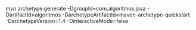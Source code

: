 mvn archetype:generate -DgroupId=com.algoritmos.java -DartifactId=algoritmos -DarchetypeArtifactId=maven-archetype-quickstart -DarchetypeVersion=1.4 -DinteractiveMode=false